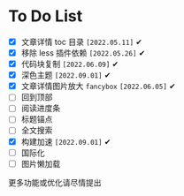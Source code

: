 # To Do List

- [x] 文章详情 toc 目录 `[2022.05.11]` ✔
- [x] 移除 less 插件依赖 `[2022.05.26]` ✔
- [x] 代码块复制 `[2022.06.09]` ✔
- [x] 深色主题 `[2022.09.01]` ✔
- [x] 文章详情图片放大 `fancybox` `[2022.06.05]` ✔
- [ ] 回到顶部
- [ ] 阅读进度条
- [ ] 标题锚点
- [ ] 全文搜索
- [x] 构建加速 `[2022.09.01]` ✔
- [ ] 国际化
- [ ] 图片懒加载

更多功能或优化请尽情提出
